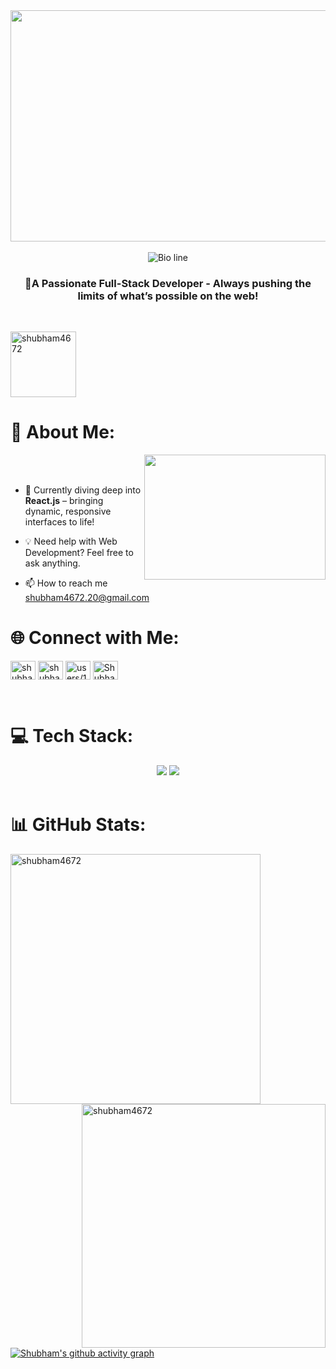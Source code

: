 
<div align='center'>
   <img src="https://camo.githubusercontent.com/2366b34bb903c09617990fb5fff4622f3e941349e846ddb7e73df872a9d21233/68747470733a2f2f63646e2e6472696262626c652e636f6d2f75736572732f3733303730332f73637265656e73686f74732f363538313234332f6176656e746f2e676966" height="370" width="590" align="center"/><br/><br/>
</div>
<div align='center'>
   <img src="https://readme-typing-svg.herokuapp.com?font=Poppins&weight=600&size=25&pause=800&color=F7F7F7&background=FFFFFF00&center=true&width=435&lines=Hello%F0%9F%91%8B%2C+I'm+Shubham+Sharma" alt="Bio line" />
</div>

<h3 align="center">🚀A Passionate Full-Stack Developer - Always pushing the limits of what’s possible on the web!</h3><br/>
<p align="left"> <img src="https://komarev.com/ghpvc/?username=shubham4672&label=View%20Count&color=8080ff&style=plastic" alt="shubham4672" width="105px"/> </p>
  
# 💫 About Me:
   <img src="https://camo.githubusercontent.com/d3a1f5fc3d484264fcc830859e889775f093e308ed138a09745d1f008e6bca57/68747470733a2f2f6d69726f2e6d656469756d2e636f6d2f76322f726573697a653a6669743a3832382f666f726d61743a776562702f312a7a566e574a7479474f585f6b5549446d3663634366512e676966" height="200" width="290" align="right"/><br/><br/>
- 🌱 Currently diving deep into **React.js** – bringing dynamic, responsive interfaces to life!

- 💡 Need help with Web Development?
Feel free to ask anything.
- 📫 How to reach me shubham4672.20@gmail.com <br/>

# 🌐 Connect with Me:
<p align="left">
<a href="https://twitter.com/xShubhamS" target="blank"><img align="center" src="https://skillicons.dev/icons?i=twitter" alt="shubham52117133" height="30" width="40" /></a>
<a href="https://www.linkedin.com/in/shubham4672/" target="blank"><img align="center" src="https://skillicons.dev/icons?i=linkedin" alt="shubhamsharma888/" height="30" width="40" /></a>
<a href="https://stackoverflow.com/users/18681952/shubham-sharma" target="blank"><img align="center" src="https://skillicons.dev/icons?i=stackoverflow" alt="users/18681952/shubham-sharma" height="30" width="40" /></a>
<a href="discordapp.com/users/903139926869172276" target="blank"><img align="center" src="https://skillicons.dev/icons?i=discord" alt="Shubham4672" height="30" width="40" /></a>
</p> <br/>

# 💻 Tech Stack:
<div align="center">
    <img src="https://skillicons.dev/icons?i=java,css,javascript,html,netlify,vercel,ts,bootstrap,react,nodejs,express,gitlab,mongodb,tailwind,npm" />
    <img src="https://skillicons.dev/icons?i=figma,vscode,git,github,postman,mysql,pr,vite,idea,notion&theme=light" /><br>
</div>

<br/>

# 📊 GitHub Stats:
<div>
   <img src="https://github-readme-streak-stats.herokuapp.com/?user=shubham4672&theme=highcontrast" align="left" alt="shubham4672" width="400px" />
   <p>&nbsp;<img align="right" src="https://github-readme-stats.vercel.app/api?username=shubham4672&show_icons=true&theme=tokyonight&title_color=ff8040&text_color=ffff00&hide_border=true&locale=en" alt="shubham4672" width="390px" /></p> <br>
</div>

[![Shubham's github activity graph](https://github-readme-activity-graph.vercel.app/graph?username=shubham4672&bg_color=000000&color=f1fdb4&line=523b91&point=58f980&area=true&hide_border=true)](https://github.com/ashutosh00710/github-readme-activity-graph)
